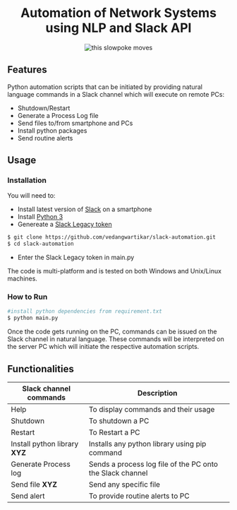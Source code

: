 <h1 align="center">Automation of Network Systems using NLP and Slack API</h1>

<div align="center">
    <img src="https://github.com/vedangwartikar/slack-automation/blob/master/slack-automation.gif" alt = "this slowpoke moves"/>
</div>

## Features

Python automation scripts that can be initiated by providing natural language commands in a Slack channel which will execute on remote PCs:

- Shutdown/Restart
- Generate a Process Log file
- Send files to/from smartphone and PCs
- Install python packages
- Send routine alerts

## Usage

### Installation

You will need to:

- Install latest version of [Slack](https://slack.com/intl/en-in/downloads/android) on a smartphone
- Install [Python 3](https://www.python.org/downloads/)
- Genereate a [Slack Legacy token](https://api.slack.com/custom-integrations/legacy-tokens)

```bash
$ git clone https://github.com/vedangwartikar/slack-automation.git
$ cd slack-automation
```

- Enter the Slack Legacy token in main.py

The code is multi-platform and is tested on both Windows and Unix/Linux machines.

### How to Run

```bash
#install python dependencies from requirement.txt
$ python main.py
```

Once the code gets running on the PC, commands can be issued on the Slack channel in natural language. These commands will be interpreted on the server PC which will initiate the respective automation scripts.

## Functionalities

Slack channel commands| Description
------------ | ------------------------------------------
Help | To display commands and their usage
Shutdown | To shutdown a PC
Restart | To Restart a PC
Install python library **XYZ** | Installs any python library using pip command
Generate Process log | Sends a process log file of the PC onto the Slack channel
Send file **XYZ** | Send any specific file
Send alert | To provide routine alerts to PC
